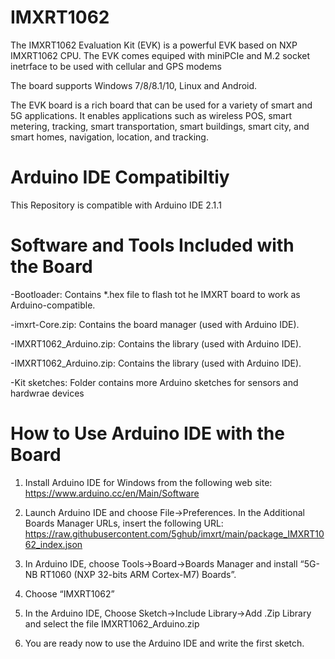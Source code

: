 # IMXRT1062
The IMXRT1062 Evaluation Kit (EVK) is a powerful EVK based on NXP IMXRT1062 CPU. The EVK comes equiped with miniPCIe and M.2 socket inetrface to be used with cellular and GPS modems

The board supports Windows 7/8/8.1/10, Linux and Android.

The EVK board is a rich board that can be used for a variety of smart and 5G applications. It enables applications such as wireless POS, smart metering, tracking, smart transportation, smart buildings, smart city, and smart homes, navigation, location, and tracking. 

# Arduino IDE Compatibiltiy
This Repository is compatible with Arduino IDE 2.1.1

# Software and Tools Included with the Board
-Bootloader: Contains *.hex file to flash tot he IMXRT board to work as Arduino-compatible.

-imxrt-Core.zip: Contains the board manager (used with Arduino IDE).

-IMXRT1062_Arduino.zip: Contains the library (used with Arduino IDE).

-IMXRT1062_Arduino.zip: Contains the library (used with Arduino IDE).

-Kit sketches: Folder contains more Arduino sketches for sensors and hardwrae devices

# How to Use Arduino IDE with the Board

1.	Install Arduino IDE for Windows from the following web site:
https://www.arduino.cc/en/Main/Software

2.	Launch Arduino IDE and choose File->Preferences. In the Additional Boards Manager URLs, insert the following URL:
https://raw.githubusercontent.com/5ghub/imxrt/main/package_IMXRT1062_index.json

4.	In Arduino IDE, choose Tools->Board->Boards Manager and install “5G-NB RT1060 (NXP 32-bits ARM Cortex-M7) Boards”.

5.	Choose “IMXRT1062”

6. In the Arduino IDE, Choose Sketch->Include Library->Add .Zip Library and select the file IMXRT1062_Arduino.zip 

7.	You are ready now to use the Arduino IDE and write the first sketch.
